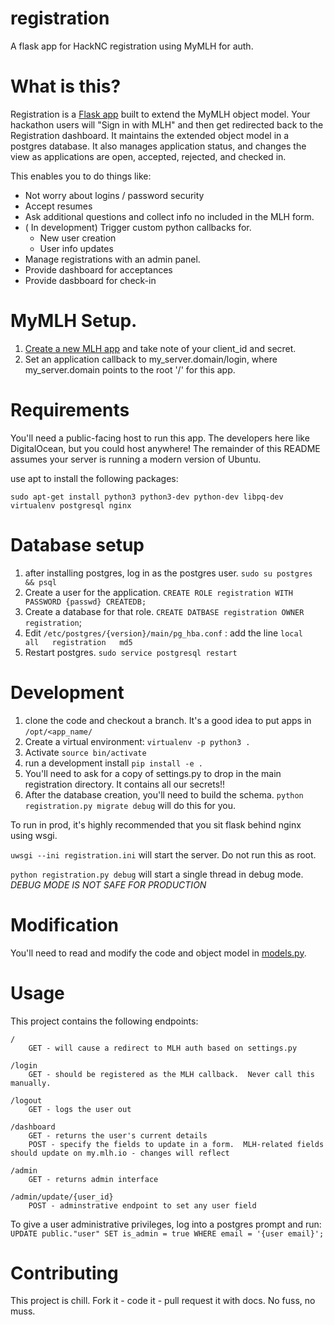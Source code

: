 # registration
A flask app for HackNC registration using MyMLH for auth.

# What is this?

Registration is a [Flask app](http://flask.pocoo.org/) built to extend the MyMLH object model.  Your hackathon users will "Sign in with MLH" and then get redirected back to the Registration dashboard.  It maintains the extended object model in a postgres database.  It also manages application status, and changes the view as applications are open, accepted, rejected, and checked in.

This enables you to do things like:
* Not worry about logins / password security
* Accept resumes
* Ask additional questions and collect info no included in the MLH form.
* ( In development) Trigger custom python callbacks for.
  * New user creation
  * User info updates
* Manage registrations with an admin panel.
* Provide dashboard for acceptances
* Provide dasbboard for check-in

# MyMLH Setup.

1. [Create a new MLH app](https://my.mlh.io/oauth/applications) and take note of your client_id and secret.
2. Set an application callback to my_server.domain/login, where my_server.domain points to the root '/' for this app.

# Requirements

You'll need a public-facing host to run this app.  The developers here like DigitalOcean, but you could host anywhere!  The remainder of this README assumes your server is running a modern version of Ubuntu.

use apt to install the following packages:

```
sudo apt-get install python3 python3-dev python-dev libpq-dev virtualenv postgresql nginx
```

# Database setup

1. after installing postgres, log in as the postgres user. `sudo su postgres && psql`
2. Create a user for the application. `CREATE ROLE registration WITH PASSWORD {passwd} CREATEDB;`
3. Create a database for that role. `CREATE DATBASE registration OWNER registration`;
4. Edit `/etc/postgres/{version}/main/pg_hba.conf` : add the line `local   all   registration   md5`
5. Restart postgres.  `sudo service postgresql restart`

# Development 

1. clone the code and checkout a branch.  It's a good idea to put apps in `/opt/<app_name/`
2. Create a virtual environment: `virtualenv -p python3 .`
3. Activate `source bin/activate`
4. run a development install `pip install -e .`
5. You'll need to ask for a copy of settings.py to drop in the main registration directory.  It contains all our secrets!!  
6. After the database creation, you'll need to build the schema.  `python registration.py migrate debug` will do this for you.

To run in prod, it's highly recommended that you sit flask behind nginx using wsgi. 

`uwsgi --ini registration.ini` will start the server.  Do not run this as root.

`python registration.py debug` will start a single thread in debug mode.  *DEBUG MODE IS NOT SAFE FOR PRODUCTION*

# Modification

You'll need to read and modify the code and object model in [models.py](models.py).  

# Usage

This project contains the following endpoints:

```
/
    GET - will cause a redirect to MLH auth based on settings.py

/login
    GET - should be registered as the MLH callback.  Never call this manually.

/logout
    GET - logs the user out

/dashboard
    GET - returns the user's current details
    POST - specify the fields to update in a form.  MLH-related fields should update on my.mlh.io - changes will reflect

/admin
    GET - returns admin interface

/admin/update/{user_id}
    POST - adminstrative endpoint to set any user field
```

To give a user administrative privileges, log into a postgres prompt and run: `UPDATE public."user" SET is_admin = true WHERE email = '{user email}';`

# Contributing

This project is chill.  Fork it - code it - pull request it with docs.  No fuss, no muss.